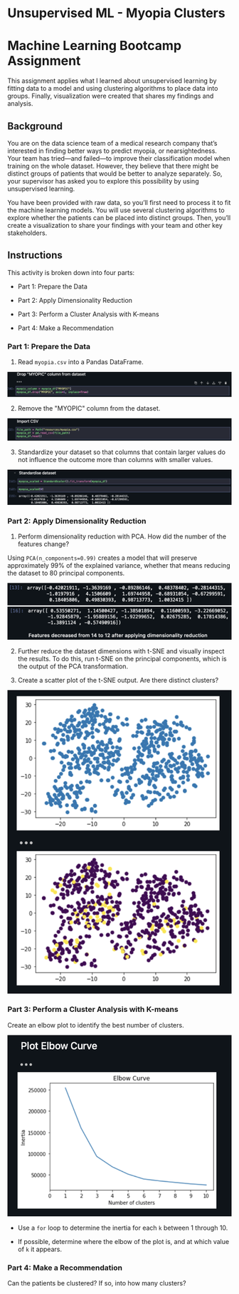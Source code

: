 # Unsupervised ML - Myopia Clusters

# Machine Learning Bootcamp Assignment

This assignment applies what I learned about unsupervised learning by fitting data to a model and using clustering algorithms to place data into groups. Finally, visualization were created that shares my findings and analysis. 

## Background

You are on the data science team of a medical research company that’s interested in finding better ways to predict myopia, or nearsightedness. Your team has tried—and failed—to improve their classification model when training on the whole dataset. However, they believe that there might be distinct groups of patients that would be better to analyze separately. So, your supervisor has asked you to explore this possibility by using unsupervised learning.

You have been provided with raw data, so you’ll first need to process it to fit the machine learning models. You will use several clustering algorithms to explore whether the patients can be placed into distinct groups. Then, you’ll create a visualization to share your findings with your team and other key stakeholders.

## Instructions

This activity is broken down into four parts: 

* Part 1: Prepare the Data

* Part 2: Apply Dimensionality Reduction 

* Part 3: Perform a Cluster Analysis with K-means

* Part 4: Make a Recommendation 

### Part 1: Prepare the Data

1. Read `myopia.csv` into a Pandas DataFrame.

![](img/drop_col.png)

2. Remove the "MYOPIC" column from the dataset.

![](img/import_csv.png)

3. Standardize your dataset so that columns that contain larger values do not influence the outcome more than columns with smaller values.

![](img/standardise_data.png)

### Part 2: Apply Dimensionality Reduction

1. Perform dimensionality reduction with PCA. How did the number of the features change?

Using `PCA(n_components=0.99)` creates a model that will preserve approximately 99% of the explained variance, whether that means reducing the dataset to 80 principal components.

![](img/beforePCA.png)
<br>
![](img/afterPCA.png)

2. Further reduce the dataset dimensions with t-SNE and visually inspect the results. To do this, run t-SNE on the principal components, which is the output of the PCA transformation. 

3. Create a scatter plot of the t-SNE output. Are there distinct clusters?

![](img/pcaClusters.png)

### Part 3: Perform a Cluster Analysis with K-means

Create an elbow plot to identify the best number of clusters.

![](img/plot_elbow_curve.png)

* Use a `for` loop to determine the inertia for each `k` between 1 through 10. 

* If possible, determine where the elbow of the plot is, and at which value of `k` it appears.

### Part 4: Make a Recommendation

Can the patients be clustered? If so, into how many clusters? 
